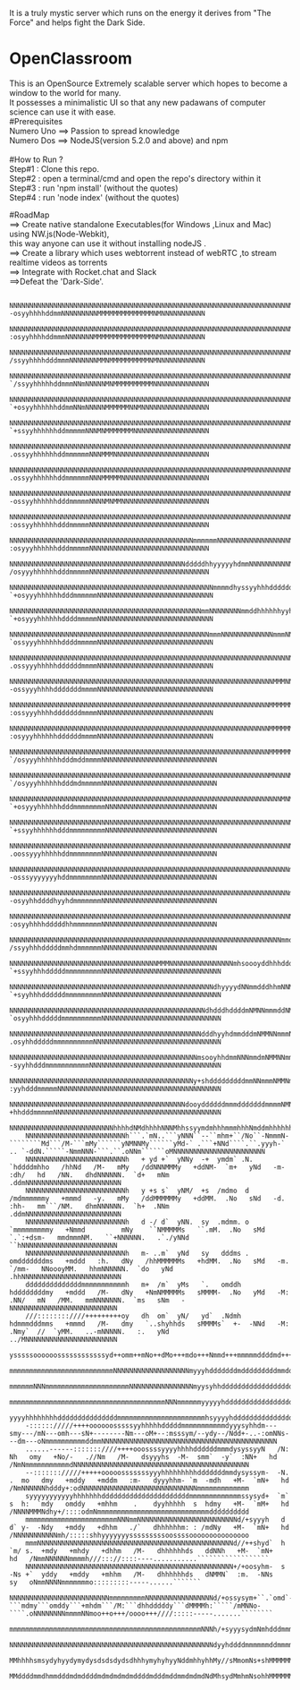 It is a truly mystic server which runs on the energy it derives from "The Force" and helps fight the Dark Side.
# OpenClassroom
This is an OpenSource Extremely scalable server which hopes to become a window to the world for many.<br>
It possesses a minimalistic UI so that any new padawans of computer science can use it with ease.
<br>
#Prerequisites<br>
Numero Uno ==> Passion to spread knowledge<br>
Numero Dos ==> NodeJS(version 5.2.0 and above) and npm<br>
<br>
#How to Run ?<br>
Step#1 : Clone this repo.<br>
Step#2 : open a terminal/cmd and open the repo's directory within it<br>
Step#3 : run 'npm install' (without the quotes)<br>
Step#4 : run 'node index'  (without the quotes)<br>

#RoadMap<br>
==> Create native standalone Executables(for Windows ,Linux and Mac) using NW.js(Node-Webkit),<br>
    this way anyone can use it without installing nodeJS .<br>
==> Create a library which uses webtorrent instead of webRTC ,to stream realtime videos as torrents<br>
==> Integrate with Rocket.chat and Slack<br>
==>Defeat the 'Dark-Side'.



        NNNNNNNNNNNNNNNNNNNNNNNNNNNNNNNNNNNNNNNNNNNNNNNNNNNNNNNNNNNNNNNNNNNNNNNNNNNNMMNNNNNMMMMMMMMMNNMMMNNMMMMMMMMMMMMMMMMMMMMMMMMMMMNNNNNNNNmmmmddhhyso:     -osyyhhhhddmmNNNNNNNNNMMMMMMMMMMMMMMNMNNNNNNNNNNN
        NNNNNNNNNNNNNNNNNNNNNNNNNNNNNNNNNNNNNNNNNNNNNNNNNNNNNNNNNNNNNNNNNNNNNNNNNNNNNNNNNNNNNNNNNMMMNNMMNNNNNNNNMMMMMMMMMMMMMMMMMMMMMMNNNNNNNNmmmdddhyyso-     :osyyhhhhddmmmNNNNNNNMMMMMMMMMMMMMMMNMNNNNNNNNNNN
        NNNNNNNNNNNNNNNNNNNNNNNNNNNNNNNNNNNNNNNNNNNNNNNNNNNNNNNNNNNNNNNNNNNNNNNNNNNNNNNNNNNNNNNNNNNNNNNNNNmdhyysyyyhhmNNMMMMMMMMMMMMMMNNNNNNNNmmmdddhyyso.     /ssyyhhhhdddmmmNNNNNNNMMNMMMMMMMMMMNMNNNNNNNNNNNN
        NNNNNNNNNNNNNNNNNNNNNNNNNNNNNNNNNNNNNNNNNNNNNNNNNNNNNNNNNNNNNNNNNNNNNNNNNNNNNNNNNNNNNNNNNNNNNNNNNNmdhsso+++++shdNNNNMMMMMMMMMMNNNNNNNNmmmdddhyyso.    `/ssyyhhhhhddmmmNNmNNNNNMNMMMMMMMMMMNNNNNNNNNNNNNN
        NNNNNNNNNNNNNNNNNNNNNNNNNNNNNNNNNNNNNNNNNNNNNNNNNNNNNNNNNNNNNNNNNNNNNNNNNNNNNNNNNNNNNNNNNNNNNNNNmdhhyyssssosooshmmhhdmNMMMMMNNNNNNNNNNmmmddhhyss+`    `+osyyhhhhhhddmmNNmNNNNNMMMMMMNNMNNNNNNNNNNNNNNNNN
        NNNNNNNNNNNNNNNNNNNNNNNNNNNNNNNNNNNNNNNNNNNNNNNNNNNNNNNNNNNNNNNNNNNNNNNNNNNNNNNNNNNNNNNmhsoosssyhhhyyyhhyssssoosyyysssyNNMMMMNNNNNNNNNmmmddhhyss+`    `+ssyyhhhhhhddmmmmmNNNMNMMMMMMMNNNNNNNNNNNNNNNNNNN
        NNNNNNNNNNNNNNNNNNNNNNNNNNNNNNNNNNNNNNNNNNNNNNNNNNNNNNNNNNNNNNNNNNNNNNNNNNNNNNNNNNNNmho////+osyyhddhssssssyyyyysssssyssydNMMMNNNNNNNNNmmdddhhyso/`    .ossyyhhhhhhddmmmmmmNNNMMMNNNNNNNNNNNNNNNNNNNNNNNN
        NNNNNNNNNNNNNNNNNNNNNNNNNNNNNNNNNNNNNNNNNNNNNNNNNNNNNNNNNNNMNNNNNNNNNNNNNNNNNNNNNNmdysooosyhdddmmmmmdysyyyhhyssssssssyssyhdmNNNNNNNNNmmmmddhhyso:     .ossyyhhhhhhddmmmmmmNNNMMMMMNNNNNNNNNNNNNNNNNNNNNN
        NNNNNNNNNNNNNNNNNNNNNNNNNNNNNNNNNNNNNNNNNNNNNNNNNNNNNNNNNNNNNNNNNNNNNNNNNNNNNNNNNmdysyhhdddmNNmddddhyyhhhhhdhyyyyyyyyysyhyyyddmNNNNNNmmmmddhyyso:     -ossyyhhhhhhdddmmmmmNNNNMNMMNNNNNNNNNNNNNNNNNNNNNN
        NNNNNNNNNNNNNNNNNNNNNNNNNNNNNNNNNNNNNNNNNNNNNNNNNNNNNNNNNNNNNNNNNNNNNNNNNNNNNNNNdyyyddmmmmmmNmmmmmmdyhhhyyyssyyyyhhyyhhhhyhyyyhddmmNNmmmdddhyyso-     :ossyyhhhhhhdddmmmmmNNNNNNNNNNNNNNNNNNNNNNNNNNNNNN
        NNNNNNNNNNNNNNNNNNNNNNNNNNNNNNNNNNNNNNNNNNNNNNmmmmmmNNNNNNNNNNNNNNNNNNNNNNNNNmmhyddmmmmmddhdNmmmmNmdhhhhddhhyhhdhhhhdddhhyyyyyhhhyyhmmmmdddhyyso.     :osyyyhhhhhhdddmmmmmNNNNNNNNNNNNNNNNNNNNNNNNNNNNNN
        NNNNNNNNNNNNNNNNNNNNNNNNNNNNNNNNNNNNNNNNNNNNdddddhhyyyyyhdmmNNNNNNNNNNNNNmmmmmyydmmmmmmmmddmNmmmNNNmddddddddhhddhhhhdddddddhyyyhdddhdddmddhhyyso`     /osyyyhhhhhhdddmmmmmNNNNNNNNNNNNNNNNNNNNNNNNNNNNNN
        NNNNNNNNNNNNNNNNNNNNNNNNNNNNNNNNNNNNNNNNNNNNNNNNNNNmmmmdhyssyyhhhdddddddhddddddmmmmmmmdddddmNNNNNNNmmmmdmdmdddddhhhhhdmmdhdddyyyyhddddddddhhyss+`    `+osyyyhhhhhhdddmmmmmmNNNNNNNNNNNNNNNNNNNNNNNNNNNNN
        NNNNNNNNNNNNNNNNNNNNNNNNNNNNNNNNNNNNNNNNNNNNNNNNmmNNNNNNNNmmddhhhhhhyyhyhhddmmNNNNNmmdhdddhdmddmmmdhddmmmmmdddmddhhddhhhddddddyhhhhdddddddhhyss+     `+osyyyhhhhhhddddmmmmmNNNNNNNNNNNNNNNNNNNNNNNNNNNNN
        NNNNNNNNNNNNNNNNNNNNNNNNNNNNNNNNNNNNNNNNNNNNNNNNNNmmmNNNNNNNNNNNNNmmmNNmNNNNNNNNNNNNmmddhdyymmmmmddhhyyddddddhddddmddhhhdhdmmmdsyyhhhdmdddhhyso/     `ossyyyhhhhhhddddmmmmmNNNNNNNNNNNNNNNNNNNNNNNNNNNNN
        NNNNNNNNNNNNNNNNNNNNNNNNNNNNNNNNNNNNNNNNNNNNNNNNNNNNNNNNNNNNNNNNNNNNNNNNNNNNMNNNmmmdmmmmmdhdmmmmmddhhyhhhhhdddhhhdddddhhdddmmmdhoyyyyyddddhhyso:     .ossyyyhhhhhddddddmmmmNNNNNNNNNNNNNNNNNNNNNNNNNNNNN
        NNNNNNNNNNNNNNNNNNNNNNNNNNNNNNNNNNNNNNNNNNNNNNNNNNNNNNNNNNNNNNNNNNMMMNNNNNMMMMNmmddhhyyhhdmmNNmNmmdddhdddddhhhhddhhhhhdddddddddhooyyyyhdddhyyso-     -ossyyyhhhhdddddddmmmmNNNNNNNNNNNNNNNNNNNNNNNNNNNNN
        NNNNNNNNNNNNNNNNNNNNNNNNNNNNNNNNNNNNNNNNNNNNNNNNNNNNNNNNNNNNNNNNNMMMMMMMNMMMMNNNmNmmdhyysyhdddhdddmmdddddhddhdddhhhhdhdddddddhhyo+sssyyyyyyysso-     :ossyyyhhhhdddddddmmmmNNNNNNNNNNNNNNNNNNNNNNNNNNNNN
        NNNNNNNNNNNNNNNNNNNNNNNNNNNNNNNNNNNNNNNNNNNNNNNNNNNNNNNNNNNNNNNNNMMMMMMMMMMNNNNNNNNNmmmdhyyhhhyyyhdddhyhhddddddhyyyhhddhddmmmdhhoosyyhyyyyyysso.     :osyyyhhhhhhddddddmmmmNNNNNNNNNNNNNNNNNNNNNNNNNNNNN
        NNNNNNNNNNNNNNNNNNNNNNNNNNNNNNNNNNNNNNNNNNNNNNNNNNNNNNNNNNNNNNNNNMMMMMMMNNNNNNNNNNNNmmmddhhhmdhyhhhddhhhyyyyhhhhhhddddddddddddhhssyyyyyyhhyyss+`    `/osyyyhhhhhhdddmddmmmmNNNNNNNNNNNNNNNNNNNNNNNNNNNNN
        NNNNNNNNNNNNNNNNNNNNNNNNNNNNNNNNNNNNNNNNNNNNNNNNNNNNNNNNNNNNNNNNNMNNNNMNNNNmNNNNNNNNNNmdddddmmddhhddhhhhhhhyyssssyyyyyhhdmddddhhyyyyyhhhhhhyss+`    `/osyyyhhhhhhdddmdmmmmmNNNNNNNNNNNNNNNNNNNNNNNNNNNNN
        NNNNNNNNNNNNNNNNNNNNNNNNNNNNNNNNNNNNNNNNNNNNNNNNNNNNNNNNNNNNNNNNNNNNMNMNmmNNNNmNNNNNNmmmmmddmmddddmmdhddddddhhyyhhdhhhddhdmdddhhyyyyyhhhhhhyss/`    `+osyyyhhhhhhdddmmmmmmmmNNNNNNNNNNNNNNNNNNNNNNNNNNNN
        NNNNNNNNNNNNNNNNNNNNNNNNNNNNNNNNNNNNNNNNNNNNNNNNNNNNNNNNNNNNNNNNNNNNNNNmdmmNNNNNmNMNNNmmNNNNmmdddmmddddddmdddhhdddddddmmmmmmddhyhhhhhhhyyyysso/`    `+ssyyhhhhhhdddmmmmmmmmmNNNNNNNNNNNNNNNNNNNNNNNNNNNN
        NNNNNNNNNNNNNNNNNNNNNNNNNNNNNNNNNNNNNNNNNNNNNNNNNNNNNNNNNNNNNNNNNNNNNNNhdNNNNNNNNmNmmmdmNNNNNNNNmmmmNmdmmddddddmmmmmmmmmmmmmddhhdhdhhhhhyyysoo:     .oossyyyhhhhhddmmmmmmmmNNNNNNNNNNNNNNNNNNNNNNNNNNNNN
        NNNNNNNNNNNNNNNNNNNNNNNNNNNNNNNNNNNNNNNNNNNNNNNNNNNNNNNNNNNNNNNNNNNNNNmhmNNNNNNNNNNNmmmmNMNNMNNmddmNNNNNNNNmmmmmdmmmmmmmmmmmdmmdddhhhhhhhyysso-     -osssyyyyyyyhddmmmmmmmmNNNNNNNNNNNNNNNNNNNNNNNNNNNNN
        NNNNNNNNNNNNNNNNNNNNNNNNNNNNNNNNNNNNNNNNNNNNNNNNNNNNNNNNNNNNNNNNNNNNNNmdNNNNNNNNNNNNNNmNNNNMNNmmddmmNNNNNNNmmmmddmmmmmmmmmmmmmmddddddddddhysso.     -osyyhhddddhyyhdmmmmmmmNNNNNNNNNNNNNNNNNNNNNNNNNNNNN
        NNNNNNNNNNNNNNNNNNNNNNNNNNNNNNNNNNNNNNNNNNNNNNNNNNNNNNNNNNNNNNNNNNNNNNNmNNNNNNNNNNNmmmmmNNNNNmmmddmmNNNNNmmNNNNmmmmmmNmmmmmmmmmmmmmmmdddhhyyso.     :osyyhhhhdddddhhmmmmmmmNNNNNNNNNNNNNNNNNNNNNNNNNNNNN
        NNNNNNNNNNNNNNNNNNNNNNNNNNNNNNNNNNNNNNNNNNNNNNNNNNNNNNNNNNNNNNNNNNNNmmdmNNNNNNNNNNNNNmNNNNNNNmdhddmmNNNNNNmmddhyydmmmmmmmmmmmmmNmmmmmdddhhyyso`     /ssyyhhhdddddmmhdmmmmmmNNNNNNNNNNNNNNNNNNNNNNNNNNNNN
        NNNNNNNNNNNNNNNNNNNNNNNNNNNNNNNNNNNNNMMMNNNNNNNNNNNNNNNNmhsoooyddhhhdddmNNMMNNNNNNNNNNNNNNNNNNNNmmmmNNmNNmNNNmmmmdmNmmmmmmmmmmmmmmmmdddhhhyys+`    `+ssyyhhhdddddmmmmmmmmmNNNNNNNNNNNNNNNNNNNNNNNNNNNNNN
        NNNNNNNNNNNNNNNNNNNNNNNNNNNNNNNNNNNNNNNNNNNNNNNNNNNdhyyyydNNmmdddhhmNNMMMNNMMMNNNNmNNNNNmmmNmmmmmmmmmmmmmmmmmmmmmmmmmmmmmmmmNNNNmmddmdddhhyss+     `+syyhhhddddddmmmmmmmmmNNNNNNNNNNNNNNNNNNNNNNNNNNNNNN
        NNNNNNNNNNNNNNNNNNNNNNNNNNNNNNNNNNNNNNNNNNNNNNNNNdhdddhddddmNMNNmmmddNMMMMMMMNNNNNmmNNNmmmmmdddmmmmmmmmmmddmmmmmmmmmmmmmmmNNddNNNNmddddhhyyss/     `osyyhhhdddddmmmmmmmmmmNNNNNNNNNNNNNNNNNNNNNNNNNNNNNN
        NNNNNNNNNNNNNNNNNNNNNNNNNNNNNNNNNNNNNNNNNNNNNNNNdddhyyhdmmdddmNMMNNmmmNMMMMMMMMNNNNNNNNmNmmmddddddmmmmmmmmdmmmmmmmmmmmmmmmmhsydmNNNNmmdddhhys:     .osyhhdddddmmmmmmmmmmNNNNNNNNNNNNNNNNNNNNNNNNNNNNNNNN
        NNNNNNNNNNNNNNNNNNNNNNNNNNNNNNNNNNNNNNNNNNNNNNNmsooyhhdmmNNNmmdmNMMNNmmmNMMMMMMMMMNNNNNNNNmmmmmmmdmmmmmmmmmmmmmmmmNNNmNNNmyyoydmmNNNNmmmddhyy:     -syyhhdddmmmmmmmmmmmNNNNNNNNNNNNNNNNNNNNNNNNNNNNNNNNN
        NNNNNNNNNNNNNNNNNNNNNNNNNNNNNNNNNNNNNNNNNNNNNNy+shdddddddddmmNNmmmNMMNmmmmNMMMMMMMMMNNNNNmmmmmmmmNNNNmmmmNNNNNNNNNNNNNNNdso+ooymmmdyydmmmddhy/`    :yyhdddmmmmmNNNNNNNNNNNNNNNNNNNNNNNNNNNNNNNNNNNNNNNNN
        NNNNNNNNNNNNNNNNNNNNNNNNNNNNNNNNNNNNNNNNNNNNdooyddddddmmmdddddddmmmmNMNNmmNNNMMMMMMMMMMNNNNNNNmmmmNNNNNNNNNNNNNNNMMMMMNmhysoso++ooys++hmmmmdhhso/. +hhdddmmmmmNNNNNNNNNNNNNNNNNNNNNNNNNNNNNNNNNNNNNNNNNN
        NNNNNNNNNNNNNNNNNNNNNNNNNNhhhhdNMdhhhhNNNMhhssyymdmhhhmmmhhhNmddmhhhhhhhhhNNhhdmMddddNMmhhhhhhmNNNNNmhhhhhhmNMNdyyyhmMMNmyyssssssossosssssydmdhdyo/syyhmmmmmNdhhhhhdNNNNNhhhhhhmNNNNNNNNNNNNNNNNNNNNNNNN
        NNNNNNNNNNNNNNNNNNNNNNNNNh```.`mN..```yNNN``--``mhm+``/No``-NmmmN-````````Md```/M-```mMy``````yNMNNMy``````yMd-` .```+NNd````.``.yyyh-` .. `-ddN.`````-NmmNNN-```.``.oNNm``````oMNNNNNNNNNNNNNNNNNNNNNNN
        NNNNNNNNNNNNNNNNNNNNNNNNNh   + yd +`  yNNy  -+  ymdm` .N. `hddddmhho   /hhNd   /M-   mMy   /ddNNNMMMy   +ddNM-  `m+   yNd   -m-  :dh/   hd   /NN.   dhdNNNNNN.  `d+   mNm   .ddmNNNNNNNNNNNNNNNNNNNNNNNN
        NNNNNNNNNNNNNNNNNNNNNNNNNh   y +s s`  yNM/  +s  /mdmo  d  /mdmmmmmmy   +mmmd   -y.   mMy   /ddMMMMMMy   +ddMM.  .No   sNd   -d.  :hh-   mm```/NM.   dhmNNNNNN.  `h+  .NNm   .ddmNNNNNNNNNNNNNNNNNNNNNNNN
        NNNNNNNNNNNNNNNNNNNNNNNNNh   d -/ d`  yNN.  sy  .mdmm. o `mmmmmmmmmy   +Nmmd         mNy    ``NMMMMMs   ``.mM.  .No   sMd   `.`:+dsm-   mmdmmmNM.   ``+NNNNNN.   .`./yNNd    ``hNNNNNNNNNNNNNNNNNNNNNNNN
        NNNNNNNNNNNNNNNNNNNNNNNNNh   m- ..m`  yNd   sy   dddms . omdddddddms   +mddd   :h.   dNy   /hhMMMMMMs   +hdMM.  .No   sMd   -m. `/mm-   NNoooyMM.   hhmNNNNNN.  `do   yNd   .hhNNNNNNNNNNNNNNNNNNNNNNNNN
        ddddddddddddddmmmmmmmmmmmh   m+  /m`  yMs   `.   omddh   hddddddddmy   +mddd   /M-   dNy   +NmNMMMMMs   sMMMM-  .No   yMd   -M:  .NN/   mN   /MM.   mmNNNNNNN.  `ms   sNm   -NNNNNNNNNNNNNNNNNNNNNNNNNNN
        ///::::::::////+++++++++oy   dh  om`  yN/   yd`  .Ndmh   hdmmmdddmms   +mmmd   /M-   dmy   `..shyhhds   sMMMMs`  +-  -NNd   -M:  .Nmy`  //  `yMM.   ..-mNNNNN.   :.   yNd    ../MNNNNNNNNNNNNNNNNNNNNNNN
        ysssssoooooossssssssssssyd++omm++mNo++dMo+++mdo+++Nmmd+++mmmmmddddmd+++ymmdm+++sNo+++dsh//////so////y///yhdmNNho/::+ymMMmo++sNs++omdmho/::+sdMMMoooo+++mNNmmNs++++++ohNNmo+++++sMNNNNNNNNNNNNNNNNNNNNNNN
        mmmmmmmmmmmmmmmmmmmmmmmmmmNNNNNNNNNNNNNNNNNNNmyyyhdddddddmdddddddddmmdddddddddhhyyssoo+o+++////::::://///:://+sdNNdhhddddmmmdddmmmddddmmmmNNNNNNNNNMhdddmNNNNNNNNNNNNNNNNNNNNNNNNNNNNNNNNNNNNNNNNNNNNNNN
        mmmmmmNNNmmmmmmmmmmmmmmmmmmmmmNNNNNNNNNNNNNNNNmyysyhhdddddddddddddddddddddddhhhhyysssoo+++////////////:::::::///++//+oosyNNmmmmmmmmddmmmmmmmddddddddhhhhhmmNNNNNNNNNNNNNNNNNNNNNNNNNNNNNNNNNNNNNNNNNNNNN
        mmmmmmmmmmmmmmmmmmmmmmmmmmmmmmmmmmmmmmmNNNmmmmmmyyyyyhdddddddddddddddddddddhhhhhyyyyssssssoooo+++++//::::::://++//++oyhhdNNNNNNNmmmdmdmmmmmmddddddhhhhyhyyhmNNNNNNNNNNNNNNNNNNNNNNNNNNNNNNNNNNNNNNNNNNNN
        yyyyhhhhhhhhdddddddddddddddmmmmmmmmmmmmmmmmmmmmmmhsyyyyhdddddddddddddddddhhhdhhhhhhhhhhhhhhyyysssooooooo++ooyyyyysssyydhNNNmmmNNNmmmmmmNNmmmmmddmdddmmddhhhdNNNNNNNNNNNNNNNNNNNNNNNNNNNNNNNNNNNNNNNNNNNN
        -:::::://///++++oooooosssssyyhhhhhdddddmmmmmmmmmmmdyyysyhhdm---smy---/mN---omh---sN+--------Nm---oM+--:msssym/--ydy--/Ndd+-..-:omNNs---dm---oNmmmmmmmmmmddmmNNNNNNNNNNNNNNNNNNNNNNNNNNNNNNNNNNNNNNNNNNNN
        ......------:::::::////++++ooossssyyyyhhhhddddddmmmdysyssyyN   /N:    Nh   omy   +No/-   .//Nm   /M-   dsyyyhs  -M-  smm`  -y`  :NN+   hd   /NmNmmmmmmmmmmmdNNNNNNNNNNNNNNNNNNNNNNNNNNNNNNNNNNNNNNNNNNNN
        --::::::://///+++++ooooosssssssyyyhhhhhhhhhdddddddmmdysyssym-  -N. .  mo   dmy   +mddy   +mddm   :m-   dyyyhhm- `m  -mdh   +M-  `mN+   hd   /NmNNNNNNhdddy+:odNNNNNNNNNNNNNNNNNNNNNNNNNNNNNmmmmmmmmmmmmm
        syyyyyyyyyyyhhhhhhhddddddddddddddddddddddmmmmmmmmmmmmmssysyd+  `m` s  h:  `mdy   omddy   +mhhm    .    dyyhhhhh  s  hdmy   +M-  `mM+   hd   /NNNNMMMNdhy+/::::odmNmmmmmmmmmmmmmmmmmmmmmmmmmmmmdddddddddd
        mmmmmmmmmmmmmmmmmmmmmmmNNNmmNNNNNNNNNNNNNNNNNNNNNNNNNd/+syyyh   d  d` y-  -Ndy   +mddy   +dhhm   ./`   dhhhhhhm: : /mdNy   +M-  `mN+   hd   /NNNNNNNNNNNmh/:::::shhyyyyyyysssssssssoossssooooooooooooooo
        mmmNNNNNNNNNNNNNNNNNNNNNNNNNNNNNNNNNNNNNNNNNNNNNNNNNd//++shyd`  h `m/ s.  +mdy   +mhdy   +dhhm   /M-   dhhhhhhds   ddNNh   +M-  `mN+   hd   /NmmNNNNNNmmmmh///::://::::----...........``````````````````
        NNNNNNNNNNNNNNNNNNNNNNNNNNNNNNNNNNNNNNNNNNNNNNNNNNNN+/+oosyhm-  s -Ns +`  yddy   +mddy   +mhhm   /M-   dhhhhhhds   dNMMN`  :m.  -NNs   sy   oNmmNNNNmmmmmmmo:::::::::-----......```````                 
        NNNNNNNNNNNNNNNNNNNNNNNNNmmmmmmmmmNNNNNNNNNNNNNNNNNd/+ossysym+``.`omd`-```mdmy```omddy```+mhdm```/M:```dhhdddddy```dMMMMh:`````/mMNNo-````.oNNNNNNNNmmmmNNmoo++o+++/oooo+++////:::::-----.......````````
        mmmmmmmmmmmmmmmmmmmmmmmmmmmmmmmmmmmmmmmmmmmmmmmmNNNh/+syyysydmNmhdddmmmmmmmddmmmmmdddmmmmmddddmmmmmmmmmmdddddddmmmNMMMMNNMMmmmMMMMMMMMNmmNMMMMMNMNNNNNNNNNNysyhhhhyyohddddddhhhhhyyyyyysssssooo++++++///
        NNNNNNNNNNNNNNNNNNNNNNNNNNNNNNNNNNNNNNNNNNNNNNNNNNNdyyhddddmmmmmmddmmmmmmmmmmmmmmmmmmmmmmmmmmmmmmmmmmmmmmmmmmmNNNmMMMMMNNMMMMMMMMMMMMMMMMMMMMMMMMMMMMMMNmNMNddmmmddddmNNNNNNNNNNNNNNNNNNNNmmmmmmmmmmmmmm
        MMhhhhsmsydyhyydymydysdsdsdydsdhhhymyhyhyyNddmhhyhhMy//sMmomNs+shMMMMMMMMMMMMMMMMMMMMMMMMMMMMMMMMMMMMMMMMMMMMMMMMMMMMMMMMMMMMMMMMMMMMMMMMMMMMMMMMMMMMMMMMMMMMMMMMMMMMMMMMMMMMMMMMMMMMMMMMMMMMMMMMMMMMMMM
        MMddddmmdhmmdddmdmddddmdmdmdmdmddddmdddmddmmdmdmdNdMhsydMmhmNsohhMMMMMMMMMMMMMMMMMMMMMMMMMMMMMMMMMMMMMMMMMMMMMMMMMMMMMMMMMMMMMMMMMMMMMMMMMMMMMMMMMMMMMMMMMMMMMMMMMMMMMMMMMMMMMMMMMMMMMMMMMMMMMMMMMMMMMMM
